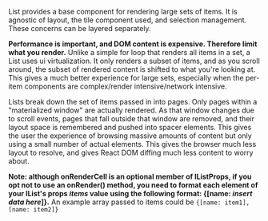 List provides a base component for rendering large sets of items. It is agnostic of layout, the tile component used, and selection management. These concerns can be layered separately.

**Performance is important, and DOM content is expensive. Therefore limit what you render.** Unlike a simple for loop that renders all items in a set, a List uses ui virtualization. It only renders a subset of items, and as you scroll around, the subset of rendered content is shifted to what you're looking at. This gives a much better experience for large sets, especially when the per-item components are complex/render intensive/network intensive.

Lists break down the set of items passed in into pages. Only pages within a "materialized window" are actually rendered. As that window changes due to scroll events, pages that fall outside that window are removed, and their layout space is remembered and pushed into spacer elements. This gives the user the experience of browsing massive amounts of content but only using a small number of actual elements. This gives the browser much less layout to resolve, and gives React DOM diffing much less content to worry about.

**Note: although onRenderCell is an optional member of IListProps, if you opt not to use an onRender() method, you need to format each element of your IList's props *items* value using the following format: {[name: *insert data here*]}.** An example array passed to items could be ``{[name: item1], [name: item2]}``